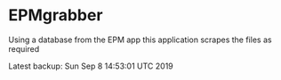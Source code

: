 # EPMgrabber
Using a database from the EPM app this application scrapes the files as required


Latest backup: Sun Sep 8 14:53:01 UTC 2019

